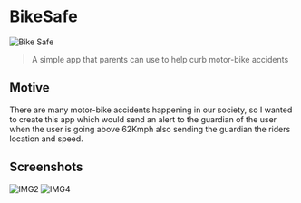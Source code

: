 # BikeSafe

![Bike Safe](https://user-images.githubusercontent.com/47386839/145987713-7b158adf-a308-4239-9914-319deeb32eda.jpeg)

> A simple app that parents can use to help curb motor-bike accidents

## Motive
There are many motor-bike accidents happening in our society, so I wanted to create this app which would send an alert to the guardian of the user when the user is going above 62Kmph also sending the guardian the riders location and speed. 

## Screenshots
![IMG2](https://user-images.githubusercontent.com/47386839/145987807-2b5b6882-25bf-4170-8c60-2602a4ed86d0.jpeg)
![IMG4](https://user-images.githubusercontent.com/47386839/145987837-b218de65-891e-4759-bedd-9a01d654271a.jpeg)
